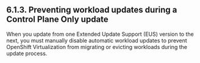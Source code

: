 ## 6.1.3. Preventing workload updates during a Control Plane Only update

When you update from one Extended Update Support (EUS) version to the next, you must manually disable automatic workload updates to prevent OpenShift Virtualization from migrating or evicting workloads during the update process.

